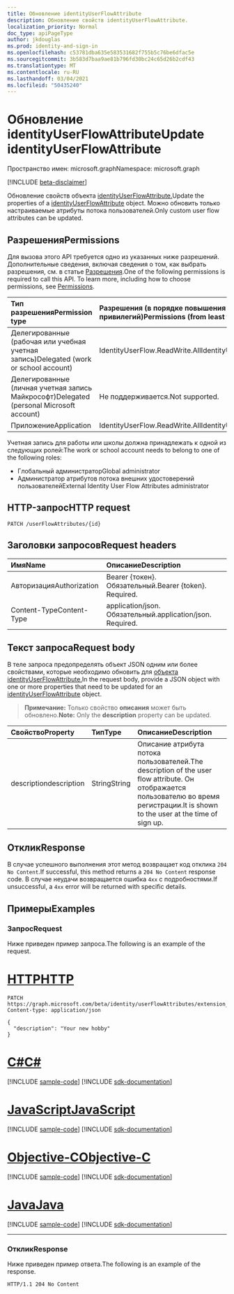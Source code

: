 ```yaml
---
title: Обновление identityUserFlowAttribute
description: Обновление свойств identityUserFlowAttribute.
localization_priority: Normal
doc_type: apiPageType
author: jkdouglas
ms.prod: identity-and-sign-in
ms.openlocfilehash: c53781dba635e583531682f755b5c76be6dfac5e
ms.sourcegitcommit: 3b583d7baa9ae81b796fd30bc24c65d26b2cdf43
ms.translationtype: MT
ms.contentlocale: ru-RU
ms.lasthandoff: 03/04/2021
ms.locfileid: "50435240"
---
```

# <a name="update-identityuserflowattribute"></a><span data-ttu-id="9a05e-103">Обновление identityUserFlowAttribute</span><span class="sxs-lookup"><span data-stu-id="9a05e-103">Update identityUserFlowAttribute</span></span>

<span data-ttu-id="9a05e-104">Пространство имен: microsoft.graph</span><span class="sxs-lookup"><span data-stu-id="9a05e-104">Namespace: microsoft.graph</span></span>

[!INCLUDE [beta-disclaimer](../../includes/beta-disclaimer.md)]

<span data-ttu-id="9a05e-105">Обновление свойств объекта [identityUserFlowAttribute.](../resources/identityuserflowattribute.md)</span><span class="sxs-lookup"><span data-stu-id="9a05e-105">Update the properties of a [identityUserFlowAttribute](../resources/identityuserflowattribute.md) object.</span></span> <span data-ttu-id="9a05e-106">Можно обновить только настраиваемые атрибуты потока пользователей.</span><span class="sxs-lookup"><span data-stu-id="9a05e-106">Only custom user flow attributes can be updated.</span></span>

## <a name="permissions"></a><span data-ttu-id="9a05e-107">Разрешения</span><span class="sxs-lookup"><span data-stu-id="9a05e-107">Permissions</span></span>

<span data-ttu-id="9a05e-p102">Для вызова этого API требуется одно из указанных ниже разрешений. Дополнительные сведения, включая сведения о том, как выбрать разрешения, см. в статье [Разрешения](/graph/permissions-reference).</span><span class="sxs-lookup"><span data-stu-id="9a05e-p102">One of the following permissions is required to call this API. To learn more, including how to choose permissions, see [Permissions](/graph/permissions-reference).</span></span>

|<span data-ttu-id="9a05e-110">Тип разрешения</span><span class="sxs-lookup"><span data-stu-id="9a05e-110">Permission type</span></span>      | <span data-ttu-id="9a05e-111">Разрешения (в порядке повышения привилегий)</span><span class="sxs-lookup"><span data-stu-id="9a05e-111">Permissions (from least to most privileged)</span></span>              |
|:--------------------|:---------------------------------------------------------|
|<span data-ttu-id="9a05e-112">Делегированные (рабочая или учебная учетная запись)</span><span class="sxs-lookup"><span data-stu-id="9a05e-112">Delegated (work or school account)</span></span>|<span data-ttu-id="9a05e-113">IdentityUserFlow.ReadWrite.All</span><span class="sxs-lookup"><span data-stu-id="9a05e-113">IdentityUserFlow.ReadWrite.All</span></span>|
|<span data-ttu-id="9a05e-114">Делегированные (личная учетная запись Майкрософт)</span><span class="sxs-lookup"><span data-stu-id="9a05e-114">Delegated (personal Microsoft account)</span></span>| <span data-ttu-id="9a05e-115">Не поддерживается.</span><span class="sxs-lookup"><span data-stu-id="9a05e-115">Not supported.</span></span>|
|<span data-ttu-id="9a05e-116">Приложение</span><span class="sxs-lookup"><span data-stu-id="9a05e-116">Application</span></span>| <span data-ttu-id="9a05e-117">IdentityUserFlow.ReadWrite.All</span><span class="sxs-lookup"><span data-stu-id="9a05e-117">IdentityUserFlow.ReadWrite.All</span></span>|

<span data-ttu-id="9a05e-118">Учетная запись для работы или школы должна принадлежать к одной из следующих ролей:</span><span class="sxs-lookup"><span data-stu-id="9a05e-118">The work or school account needs to belong to one of the following roles:</span></span>

* <span data-ttu-id="9a05e-119">Глобальный администратор</span><span class="sxs-lookup"><span data-stu-id="9a05e-119">Global administrator</span></span>
* <span data-ttu-id="9a05e-120">Администратор атрибутов потока внешних удостоверений пользователей</span><span class="sxs-lookup"><span data-stu-id="9a05e-120">External Identity User Flow Attributes administrator</span></span>

## <a name="http-request"></a><span data-ttu-id="9a05e-121">HTTP-запрос</span><span class="sxs-lookup"><span data-stu-id="9a05e-121">HTTP request</span></span>

<!-- { "blockType": "ignored" } -->

```http
PATCH /userFlowAttributes/{id}
```

## <a name="request-headers"></a><span data-ttu-id="9a05e-122">Заголовки запросов</span><span class="sxs-lookup"><span data-stu-id="9a05e-122">Request headers</span></span>

|<span data-ttu-id="9a05e-123">Имя</span><span class="sxs-lookup"><span data-stu-id="9a05e-123">Name</span></span>|<span data-ttu-id="9a05e-124">Описание</span><span class="sxs-lookup"><span data-stu-id="9a05e-124">Description</span></span>|
|:---------------|:----------|
|<span data-ttu-id="9a05e-125">Авторизация</span><span class="sxs-lookup"><span data-stu-id="9a05e-125">Authorization</span></span>|<span data-ttu-id="9a05e-p103">Bearer {токен}. Обязательный.</span><span class="sxs-lookup"><span data-stu-id="9a05e-p103">Bearer {token}. Required.</span></span>|
|<span data-ttu-id="9a05e-128">Content-Type</span><span class="sxs-lookup"><span data-stu-id="9a05e-128">Content-Type</span></span>|<span data-ttu-id="9a05e-p104">application/json. Обязательный.</span><span class="sxs-lookup"><span data-stu-id="9a05e-p104">application/json. Required.</span></span>|

## <a name="request-body"></a><span data-ttu-id="9a05e-131">Текст запроса</span><span class="sxs-lookup"><span data-stu-id="9a05e-131">Request body</span></span>

<span data-ttu-id="9a05e-132">В теле запроса предопределять объект JSON одним или более свойствами, которые необходимо обновить для [объекта identityUserFlowAttribute.](../resources/identityuserflowattribute.md)</span><span class="sxs-lookup"><span data-stu-id="9a05e-132">In the request body, provide a JSON object with one or more properties that need to be updated for an [identityUserFlowAttribute](../resources/identityuserflowattribute.md) object.</span></span>

><span data-ttu-id="9a05e-133">**Примечание:** Только свойство **описания** может быть обновлено.</span><span class="sxs-lookup"><span data-stu-id="9a05e-133">**Note:** Only the **description** property can be updated.</span></span>

|<span data-ttu-id="9a05e-134">Свойство</span><span class="sxs-lookup"><span data-stu-id="9a05e-134">Property</span></span>|<span data-ttu-id="9a05e-135">Тип</span><span class="sxs-lookup"><span data-stu-id="9a05e-135">Type</span></span>|<span data-ttu-id="9a05e-136">Описание</span><span class="sxs-lookup"><span data-stu-id="9a05e-136">Description</span></span>|
|:---------------|:--------|:----------|
|<span data-ttu-id="9a05e-137">description</span><span class="sxs-lookup"><span data-stu-id="9a05e-137">description</span></span>|<span data-ttu-id="9a05e-138">String</span><span class="sxs-lookup"><span data-stu-id="9a05e-138">String</span></span>|<span data-ttu-id="9a05e-139">Описание атрибута потока пользователей.</span><span class="sxs-lookup"><span data-stu-id="9a05e-139">The description of the user flow attribute.</span></span> <span data-ttu-id="9a05e-140">Он отображается пользователю во время регистрации.</span><span class="sxs-lookup"><span data-stu-id="9a05e-140">It is shown to the user at the time of sign up.</span></span>|

## <a name="response"></a><span data-ttu-id="9a05e-141">Отклик</span><span class="sxs-lookup"><span data-stu-id="9a05e-141">Response</span></span>

<span data-ttu-id="9a05e-142">В случае успешного выполнения этот метод возвращает код отклика `204 No Content`.</span><span class="sxs-lookup"><span data-stu-id="9a05e-142">If successful, this method returns a `204 No Content` response code.</span></span> <span data-ttu-id="9a05e-143">В случае неудачи возвращается ошибка `4xx` с подробностями.</span><span class="sxs-lookup"><span data-stu-id="9a05e-143">If unsuccessful, a `4xx` error will be returned with specific details.</span></span>

## <a name="examples"></a><span data-ttu-id="9a05e-144">Примеры</span><span class="sxs-lookup"><span data-stu-id="9a05e-144">Examples</span></span>

### <a name="request"></a><span data-ttu-id="9a05e-145">Запрос</span><span class="sxs-lookup"><span data-stu-id="9a05e-145">Request</span></span>

<span data-ttu-id="9a05e-146">Ниже приведен пример запроса.</span><span class="sxs-lookup"><span data-stu-id="9a05e-146">The following is an example of the request.</span></span>


# <a name="http"></a>[<span data-ttu-id="9a05e-147">HTTP</span><span class="sxs-lookup"><span data-stu-id="9a05e-147">HTTP</span></span>](#tab/http)
<!-- {
  "blockType": "request",
  "name": "update_userFlowAttributes"
}
-->

``` http
PATCH https://graph.microsoft.com/beta/identity/userFlowAttributes/extension_d09380e2b4c642b9a203fb816a04a7ad_Hobby
Content-type: application/json

{
  "description": "Your new hobby"
}
```
# <a name="c"></a>[<span data-ttu-id="9a05e-148">C#</span><span class="sxs-lookup"><span data-stu-id="9a05e-148">C#</span></span>](#tab/csharp)
[!INCLUDE [sample-code](../includes/snippets/csharp/update-userflowattributes-csharp-snippets.md)]
[!INCLUDE [sdk-documentation](../includes/snippets/snippets-sdk-documentation-link.md)]

# <a name="javascript"></a>[<span data-ttu-id="9a05e-149">JavaScript</span><span class="sxs-lookup"><span data-stu-id="9a05e-149">JavaScript</span></span>](#tab/javascript)
[!INCLUDE [sample-code](../includes/snippets/javascript/update-userflowattributes-javascript-snippets.md)]
[!INCLUDE [sdk-documentation](../includes/snippets/snippets-sdk-documentation-link.md)]

# <a name="objective-c"></a>[<span data-ttu-id="9a05e-150">Objective-C</span><span class="sxs-lookup"><span data-stu-id="9a05e-150">Objective-C</span></span>](#tab/objc)
[!INCLUDE [sample-code](../includes/snippets/objc/update-userflowattributes-objc-snippets.md)]
[!INCLUDE [sdk-documentation](../includes/snippets/snippets-sdk-documentation-link.md)]

# <a name="java"></a>[<span data-ttu-id="9a05e-151">Java</span><span class="sxs-lookup"><span data-stu-id="9a05e-151">Java</span></span>](#tab/java)
[!INCLUDE [sample-code](../includes/snippets/java/update-userflowattributes-java-snippets.md)]
[!INCLUDE [sdk-documentation](../includes/snippets/snippets-sdk-documentation-link.md)]

---


### <a name="response"></a><span data-ttu-id="9a05e-152">Отклик</span><span class="sxs-lookup"><span data-stu-id="9a05e-152">Response</span></span>

<span data-ttu-id="9a05e-153">Ниже приведен пример ответа.</span><span class="sxs-lookup"><span data-stu-id="9a05e-153">The following is an example of the response.</span></span>

<!-- {
  "blockType": "response",
  "truncated": true
} -->

```http
HTTP/1.1 204 No Content
```
